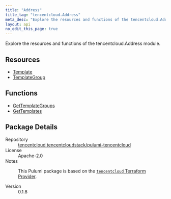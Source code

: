 ```yaml
---
title: "Address"
title_tag: "tencentcloud.Address"
meta_desc: "Explore the resources and functions of the tencentcloud.Address module."
layout: api
no_edit_this_page: true
---
```


<!-- WARNING: this file was generated by Pulumi Docs Generator. -->
<!-- Do not edit by hand unless you're certain you know what you are doing! -->

Explore the resources and functions of the tencentcloud.Address module.

<h2 id="resources">Resources</h2>
<ul class="api">
    <li><a href="template/" title="Template"><span class="api-symbol api-symbol--resource"></span>Template</a></li>
    <li><a href="templategroup/" title="TemplateGroup"><span class="api-symbol api-symbol--resource"></span>TemplateGroup</a></li>
</ul>

<h2 id="functions">Functions</h2>
<ul class="api">
    <li><a href="gettemplategroups/" title="GetTemplateGroups"><span class="api-symbol api-symbol--function"></span>GetTemplateGroups</a></li>
    <li><a href="gettemplates/" title="GetTemplates"><span class="api-symbol api-symbol--function"></span>GetTemplates</a></li>
</ul>

<h2 id="package-details">Package Details</h2>
<dl class="package-details">
	<dt>Repository</dt>
	<dd><a href="https://github.com/tencentcloudstack/pulumi-tencentcloud">tencentcloud tencentcloudstack/pulumi-tencentcloud</a></dd>
	<dt>License</dt>
	<dd>Apache-2.0</dd>
	<dt>Notes</dt>
	<dd><p>This Pulumi package is based on the <a href="https://github.com/tencentcloudstack/terraform-provider-tencentcloud"><code>tencentcloud</code> Terraform Provider</a>.</p>
</dd>
	<dt>Version</dt>
	<dd>0.1.8</dd>
</dl>


